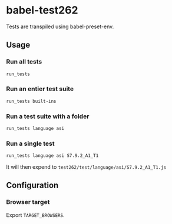 # babel-test262

Tests are transpiled using babel-preset-env.

## Usage

### Run all tests

```bash
run_tests
```

### Run an entier test suite

```bash
run_tests built-ins
```

### Run a test suite with a folder

```bash
run_tests language asi
```

### Run a single test

```bash
run_tests language asi S7.9.2_A1_T1
```

It will then expend to `test262/test/language/asi/S7.9.2_A1_T1.js`

## Configuration

### Browser target

Export `TARGET_BROWSERS`.
